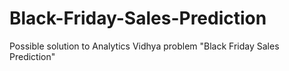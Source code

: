# Black-Friday-Sales-Prediction
Possible solution to Analytics Vidhya problem "Black Friday Sales Prediction"
